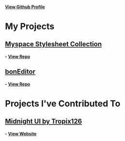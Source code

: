 #### [View Github Profile](https://github.com/fluffapparition)

# My Projects

## [Myspace Stylesheet Collection](https://fluffapparition.github.io/kurs-myspace-themes/)
#### ‣ [View Repo](https://github.com/fluffapparition/kurs-myspace-themes)

## [bonEditor](https://fluffapparition.github.io/bonEditor/)
#### ‣ [View Repo](https://github.com/fluffapparition/bonEditor)

# Projects I've Contributed To
## [Midnight UI by Tropix126](https://fluffapparition.github.io/midnight)
#### ‣ [View Website](https://tropix126.github.io/BetterDiscordStuff/midnight/)

